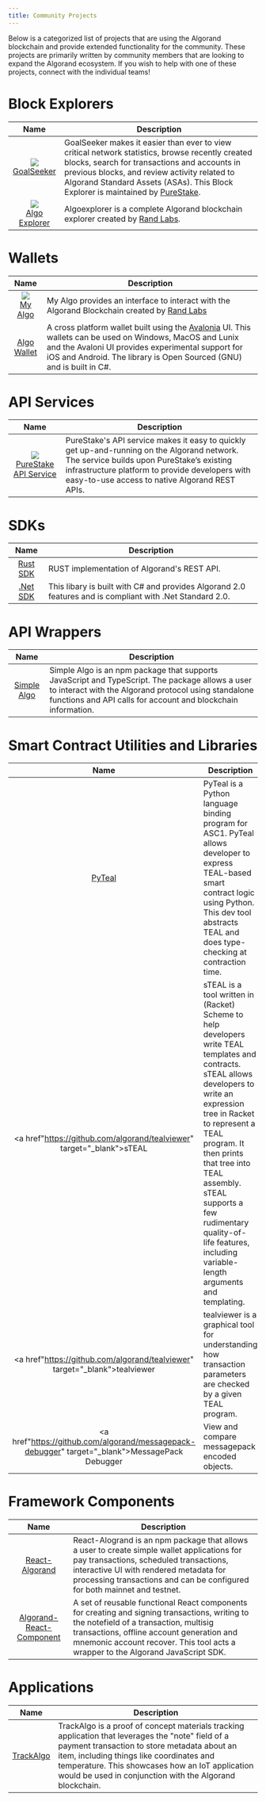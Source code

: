 ```yaml
---
title: Community Projects
---
```


Below is a categorized list of projects that are using the Algorand blockchain and provide extended functionality for the community. These projects are primarily written by community members that are looking to expand the Algorand ecosystem. If you wish to help with one of these projects, connect with the individual teams!

# Block Explorers

| Name| Description |
|------|------|
| <center>![](../imgs/goalseekericon.png)</center><center> <a href="https://goalseeker.purestake.io/algorand/mainnet" target="_blank">GoalSeeker</a></center> | GoalSeeker makes it easier than ever to view critical network statistics, browse recently created blocks, search for transactions and accounts in previous blocks, and review activity related to Algorand Standard Assets (ASAs). This Block Explorer is maintained by [PureStake](https://www.purestake.com/). |
| <center>![](../imgs/algoexplorer.png)</center><center> <a href="https://algoexplorer.io/" target="_blank">Algo Explorer</a></center> | Algoexplorer is a complete Algorand blockchain explorer created by [Rand Labs](https://randlabs.io/).|


# Wallets

| Name| Description |
|------|------|
| <center>![](../imgs/myalgoicon.png)</center><center> <a href="https://wallet.myalgo.com/" target="_blank">My Algo</a></center> | My Algo provides an interface to interact with the Algorand Blockchain created by [Rand Labs](https://randlabs.io/)|
| <center><a href="https://github.com/RileyGe/algo-wallet" target="_blank">Algo Wallet</a></center> | A cross platform wallet built using the [Avalonia](https://avaloniaui.net/) UI. This wallets can be used on Windows, MacOS and Lunix and the Avaloni UI provides experimental support for iOS and Android. The library is Open Sourced (GNU) and is built in C#.|

# API Services
| Name| Description |
|------|------|
<center>![](../imgs/purestakelogo.png)</center><center> <a href="https://www.purestake.com/blog/algorand-rest-api-purestake/" target="_blank">PureStake API Service</a></center> | PureStake's API service makes it easy to quickly get up-and-running on the Algorand network. The service builds upon PureStake’s existing infrastructure platform to provide developers with easy-to-use access to native Algorand REST APIs. |

# SDKs
| Name| Description |
|------|------|
| <center><a href="https://github.com/mraof/rust-algorand-sdk" target="_blank">Rust SDK</center></a> | RUST implementation of Algorand's REST API.|
| <center><a href="https://github.com/RileyGe/dotnet-algorand-sdk" target="_blank">.Net SDK</a></center> | This libary is built with C# and provides Algorand 2.0 features and is compliant with .Net Standard 2.0.

# API Wrappers
| Name| Description |
|------|------|
| <center><a href="https://www.npmjs.com/package/simplealgo" target="_blank">Simple Algo</a> </center>| Simple Algo is an npm package that supports JavaScript and TypeScript. The package allows a user to interact with the Algorand protocol using standalone functions and API calls for account and blockchain information. |

# Smart Contract Utilities and Libraries
| Name| Description |
|------|------|
| <center><a href="https://github.com/algorand/pyteal" target="_blank">PyTeal</a></center> | PyTeal is a Python language binding program for ASC1. PyTeal allows developer to express TEAL-based smart contract logic using Python. This dev tool abstracts TEAL and does type-checking at contraction time.|
| <center><a href"https://github.com/algorand/tealviewer" target="_blank">sTEAL</a></center> | sTEAL is a tool written in (Racket) Scheme to help developers write TEAL templates and contracts. sTEAL allows developers to write an expression tree in Racket to represent a TEAL program. It then prints that tree into TEAL assembly. sTEAL supports a few rudimentary quality-of-life features, including variable-length arguments and templating. |
| <center><a href"https://github.com/algorand/tealviewer" target="_blank">tealviewer</a></center> | tealviewer is a graphical tool for understanding how transaction parameters are checked by a given TEAL program.|
| <center><a href"https://github.com/algorand/messagepack-debugger" target="_blank">MessagePack Debugger</a></center> | View and compare messagepack encoded objects. |


# Framework Components
| Name| Description |
|------|------|
| <center><a href="https://www.npmjs.com/package/react-algorand" target="_blank">React-Algorand</a></center> | React-Alogrand is an npm package that allows a user to create simple wallet applications for pay transactions, scheduled transactions, interactive UI with rendered metadata for processing transactions and can be configured for both mainnet and testnet. |
| <center><a href="https://github.com/mmitrasish/algorand-sdk-react-component" target="_blank">Algorand-React-Component</a></center> | A set of reusable functional React components for creating and signing transactions, writing to the notefield of a transaction, multisig transactions, offline account generation and mnemonic account recover. This tool acts a wrapper to the Algorand JavaScript SDK. |


# Applications
| Name| Description |
|------|------|
| <center><a href="https://github.com/Man-Jain/TrackAlgo" target="_blank">TrackAlgo</a></center> | TrackAlgo is a proof of concept materials tracking application that leverages the "note" field of a payment transaction to store metadata about an item, including things like coordinates and temperature. This showcases how an IoT application would be used in conjunction with the Algorand blockchain. |